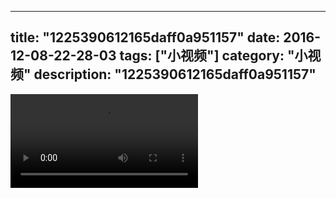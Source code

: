 
---
title: "1225390612165daff0a951157"
date: 2016-12-08-22-28-03
tags: ["小视频"]
category: "小视频"
description: "1225390612165daff0a951157"
---
<video src="http://ohtsqip0g.bkt.clouddn.com/1225390612165daff0a951157.mp4" controls="controls"></video>
